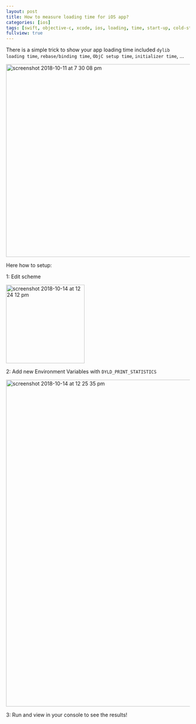 ```yaml
---
layout: post
title: How to measure loading time for iOS app?
categories: [ios]
tags: [swift, objective-c, xcode, ios, loading, time, start-up, cold-start]
fullview: true
---
```


There is a simple trick to show your app loading time included `dylib loading time`, `rebase/binding time`, `ObjC setup time`, `initializer time`, ...

<img width="528" alt="screenshot 2018-10-11 at 7 30 08 pm" src="https://user-images.githubusercontent.com/6329656/46912895-ed285200-cfab-11e8-9b78-ced2ce1a89d9.png">

Here how to setup:

1: Edit scheme

<img width="215" alt="screenshot 2018-10-14 at 12 24 12 pm" src="https://user-images.githubusercontent.com/6329656/46912901-13e68880-cfac-11e8-8b99-b7d5f4703cf0.png">

2: Add new Environment Variables with `DYLD_PRINT_STATISTICS` 

<img width="895" alt="screenshot 2018-10-14 at 12 25 35 pm" src="https://user-images.githubusercontent.com/6329656/46912911-70e23e80-cfac-11e8-95bc-5662de8e94b2.png">

3: Run and view in your console to see the results!
